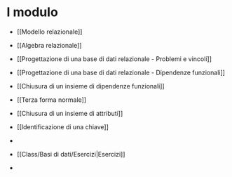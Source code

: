 # I modulo
- [[Modello relazionale]]
- [[Algebra relazionale]]
- [[Progettazione di una base di dati relazionale - Problemi e vincoli]]
- [[Progettazione di una base di dati relazionale - Dipendenze funzionali]]
- [[Chiusura di un insieme di dipendenze funzionali]]
- [[Terza forma normale]]
- [[Chiusura di un insieme di attributi]]
- [[Identificazione di una chiave]]
- 

- [[Class/Basi di dati/Esercizi|Esercizi]]
- 